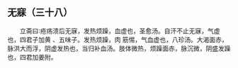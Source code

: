 ## 无寐（三十八）


&emsp;&emsp;立斋曰∶疮疡溃后无寐，发热烦躁，血虚也，圣愈汤。自汗不止无寐，气虚也，四君子加黄 、五味子。发热烦躁，肉 筋惕，气血虚也，八珍汤。大渴面赤，脉洪大而浮，阴虚发热也，当归补血汤。肢体微热，烦躁面赤，脉沉微，阴盛发躁也，四君加姜附。

